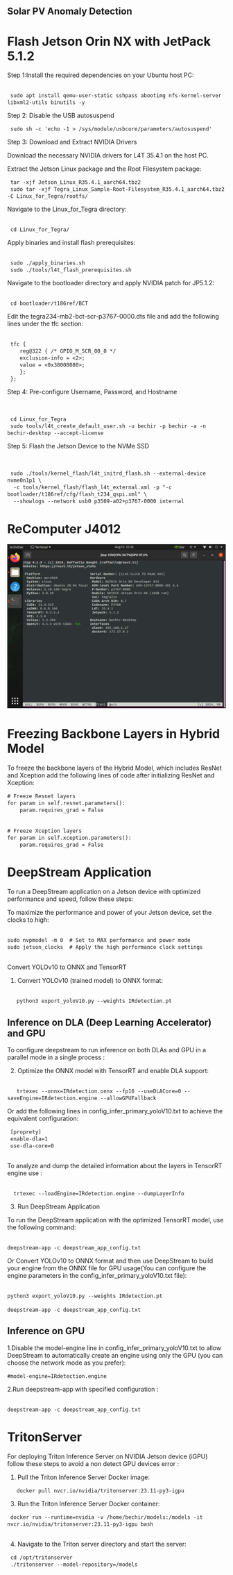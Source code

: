 ## Solar PV Anomaly Detection

# Flash Jetson Orin NX with JetPack 5.1.2


Step 1:Install the required dependencies on your Ubuntu host PC:
```shell

 sudo apt install qemu-user-static sshpass abootimg nfs-kernel-server libxml2-utils binutils -y
```

Step 2: Disable the USB autosuspend
```shell
 sudo sh -c 'echo -1 > /sys/module/usbcore/parameters/autosuspend'
```

Step 3: Download and Extract NVIDIA Drivers

Download the necessary NVIDIA drivers for L4T 35.4.1 on the host PC.

Extract the Jetson Linux package and the Root Filesystem package:
```shell
 tar -xjf Jetson_Linux_R35.4.1_aarch64.tbz2
 sudo tar -xjf Tegra_Linux_Sample-Root-Filesystem_R35.4.1_aarch64.tbz2 -C Linux_for_Tegra/rootfs/
```

Navigate to the Linux_for_Tegra directory:
```shell

 cd Linux_for_Tegra/
```

Apply binaries and install flash prerequisites:
```shell

 sudo ./apply_binaries.sh
 sudo ./tools/l4t_flash_prerequisites.sh
```

Navigate to the bootloader directory and apply NVIDIA patch for JP5.1.2:
```shell

 cd bootloader/t186ref/BCT
```

Edit the tegra234-mb2-bct-scr-p3767-0000.dts file and add the following lines under the tfc section:
```shell

 tfc {
    reg@322 { /* GPIO_M_SCR_00_0 */
    exclusion-info = <2>;
    value = <0x38008080>;
    };
 };
```

Step 4: Pre-configure Username, Password, and Hostname
```shell


 cd Linux_for_Tegra
 sudo tools/l4t_create_default_user.sh -u bechir -p bechir -a -n bechir-desktop --accept-license
```

Step 5: Flash the Jetson Device to the NVMe SSD
```shell


 sudo ./tools/kernel_flash/l4t_initrd_flash.sh --external-device nvme0n1p1 \
  -c tools/kernel_flash/flash_l4t_external.xml -p "-c bootloader/t186ref/cfg/flash_t234_qspi.xml" \
  --showlogs --network usb0 p3509-a02+p3767-0000 internal

```


# ReComputer J4012

![Photo](JetsonModule.png)


# Freezing Backbone Layers in Hybrid Model

To freeze the backbone layers of the Hybrid Model, which includes ResNet and Xception add the following lines of code after initializing ResNet and Xception:
```shell
# Freeze Resnet layers
for param in self.resnet.parameters():
    param.requires_grad = False


# Freeze Xception layers
for param in self.xception.parameters():
    param.requires_grad = False
```
# DeepStream Application

To run a DeepStream application on a Jetson device with optimized performance and speed, follow these steps:


To maximize the performance and power of your Jetson device, set the clocks to high:
```shell

sudo nvpmodel -m 0  # Set to MAX performance and power mode
sudo jetson_clocks  # Apply the high performance clock settings


```
Convert YOLOv10 to ONNX and TensorRT

1. Convert YOLOv10 (trained model) to ONNX format:
```shell

   python3 export_yoloV10.py --weights IRdetection.pt
```
## Inference on DLA (Deep Learning Accelerator) and GPU
To configure deepstream to run inference on both DLAs and GPU in a parallel mode in a single process :

2. Optimize the ONNX model with TensorRT and enable DLA support:
```shell

   trtexec --onnx=IRdetection.onnx --fp16 --useDLACore=0 --saveEngine=IRdetection.engine --allowGPUFallback
```
Or add the following lines in config_infer_primary_yoloV10.txt to achieve the equivalent configuration:
```shell
 [proprety]
 enable-dla=1
 use-dla-core=0
 
```
To analyze and dump the detailed information about the layers in TensorRT engine use :
```shell

  trtexec --loadEngine=IRdetection.engine --dumpLayerInfo

```

3. Run DeepStream Application

To run the DeepStream application with the optimized TensorRT model, use the following command:
```shell

deepstream-app -c deepstream_app_config.txt

```
Or Convert YOLOv10 to ONNX format and then use DeepStream to build your engine from the ONNX file for GPU usage(You can configure the engine parameters in the config_infer_primary_yoloV10.txt file):
```shell

python3 export_yoloV10.py --weights IRdetection.pt

deepstream-app -c deepstream_app_config.txt

```

## Inference on GPU
 1.Disable the model-engine line in config_infer_primary_yoloV10.txt to allow DeepStream to automatically create an engine using only the GPU (you can choose the network mode as you prefer):
 ```shell
 #model-engine=IRdetection.engine
```
 2.Run deepstream-app with specified configuration :
```shell

deepstream-app -c deepstream_app_config.txt

```
# TritonServer
For deploying Triton Inference Server on NVIDIA Jetson device (iGPU) follow these steps to avoid a non detect GPU devices error :

1. Pull the Triton Inference Server Docker image:
```shell
   docker pull nvcr.io/nvidia/tritonserver:23.11-py3-igpu

```
3. Run the Triton Inference Server Docker container:
```shell
 docker run --runtime=nvidia -v /home/bechir/models:/models -it nvcr.io/nvidia/tritonserver:23.11-py3-igpu bash


```
4. Navigate to the Triton server directory and start the server:
```shell
 cd /opt/tritonserver
 ./tritonserver --model-repository=/models

```


